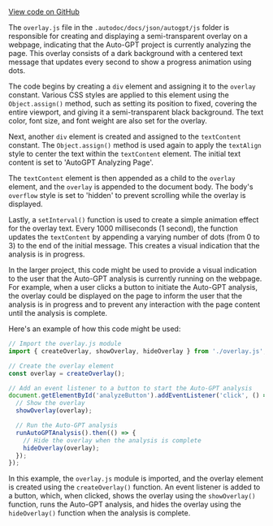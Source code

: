 [View code on GitHub](https://github.com/Significant-Gravitas/Auto-GPT/.autodoc/docs/json/autogpt/js)

The `overlay.js` file in the `.autodoc/docs/json/autogpt/js` folder is responsible for creating and displaying a semi-transparent overlay on a webpage, indicating that the Auto-GPT project is currently analyzing the page. This overlay consists of a dark background with a centered text message that updates every second to show a progress animation using dots.

The code begins by creating a `div` element and assigning it to the `overlay` constant. Various CSS styles are applied to this element using the `Object.assign()` method, such as setting its position to fixed, covering the entire viewport, and giving it a semi-transparent black background. The text color, font size, and font weight are also set for the overlay.

Next, another `div` element is created and assigned to the `textContent` constant. The `Object.assign()` method is used again to apply the `textAlign` style to center the text within the `textContent` element. The initial text content is set to 'AutoGPT Analyzing Page'.

The `textContent` element is then appended as a child to the `overlay` element, and the `overlay` is appended to the document body. The body's `overflow` style is set to 'hidden' to prevent scrolling while the overlay is displayed.

Lastly, a `setInterval()` function is used to create a simple animation effect for the overlay text. Every 1000 milliseconds (1 second), the function updates the `textContent` by appending a varying number of dots (from 0 to 3) to the end of the initial message. This creates a visual indication that the analysis is in progress.

In the larger project, this code might be used to provide a visual indication to the user that the Auto-GPT analysis is currently running on the webpage. For example, when a user clicks a button to initiate the Auto-GPT analysis, the overlay could be displayed on the page to inform the user that the analysis is in progress and to prevent any interaction with the page content until the analysis is complete.

Here's an example of how this code might be used:

```javascript
// Import the overlay.js module
import { createOverlay, showOverlay, hideOverlay } from './overlay.js';

// Create the overlay element
const overlay = createOverlay();

// Add an event listener to a button to start the Auto-GPT analysis
document.getElementById('analyzeButton').addEventListener('click', () => {
  // Show the overlay
  showOverlay(overlay);

  // Run the Auto-GPT analysis
  runAutoGPTAnalysis().then(() => {
    // Hide the overlay when the analysis is complete
    hideOverlay(overlay);
  });
});
```

In this example, the `overlay.js` module is imported, and the overlay element is created using the `createOverlay()` function. An event listener is added to a button, which, when clicked, shows the overlay using the `showOverlay()` function, runs the Auto-GPT analysis, and hides the overlay using the `hideOverlay()` function when the analysis is complete.
